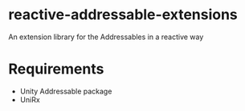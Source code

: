 # reactive-addressable-extensions
An extension library for the Addressables in a reactive way

# Requirements
- Unity Addressable package
- UniRx
